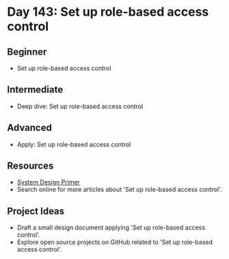# Day 143: Set up role-based access control

## Beginner
- Set up role-based access control

## Intermediate
- Deep dive: Set up role-based access control

## Advanced
- Apply: Set up role-based access control

## Resources
- [System Design Primer](https://github.com/donnemartin/system-design-primer/search?q=Set+up+role-based+access+control)
- Search online for more articles about 'Set up role-based access control'.

## Project Ideas
- Draft a small design document applying 'Set up role-based access control'.
- Explore open source projects on GitHub related to 'Set up role-based access control'.

